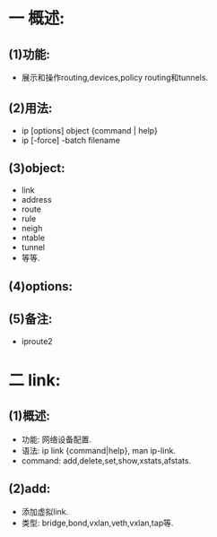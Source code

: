# 一 概述:
## (1)功能:
- 展示和操作routing,devices,policy routing和tunnels.

## (2)用法:
- ip [options] object {command | help}
- ip [-force] -batch filename

## (3)object:
- link
- address
- route
- rule
- neigh
- ntable
- tunnel
- 等等.

## (4)options:

## (5)备注:
- iproute2

# 二 link:
## (1)概述:
- 功能: 网络设备配置.
- 语法: ip link {command|help},  man ip-link.
- command: add,delete,set,show,xstats,afstats.

## (2)add:
- 添加虚拟link.
- 类型: bridge,bond,vxlan,veth,vxlan,tap等.

